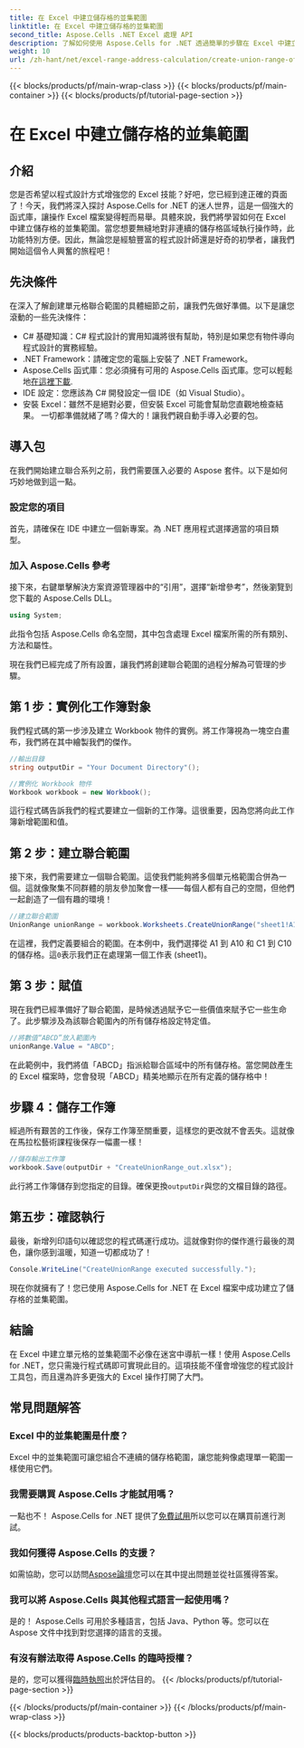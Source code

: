 ```yaml
---
title: 在 Excel 中建立儲存格的並集範圍
linktitle: 在 Excel 中建立儲存格的並集範圍
second_title: Aspose.Cells .NET Excel 處理 API
description: 了解如何使用 Aspose.Cells for .NET 透過簡單的步驟在 Excel 中建立儲存格的並集範圍。以程式設計方式增強您的 Excel 技能。
weight: 10
url: /zh-hant/net/excel-range-address-calculation/create-union-range-of-cells-in-excel/
---
```


{{< blocks/products/pf/main-wrap-class >}}
{{< blocks/products/pf/main-container >}}
{{< blocks/products/pf/tutorial-page-section >}}

# 在 Excel 中建立儲存格的並集範圍

## 介紹
您是否希望以程式設計方式增強您的 Excel 技能？好吧，您已經到達正確的頁面了！今天，我們將深入探討 Aspose.Cells for .NET 的迷人世界，這是一個強大的函式庫，讓操作 Excel 檔案變得輕而易舉。具體來說，我們將學習如何在 Excel 中建立儲存格的並集範圍。當您想要無縫地對非連續的儲存格區域執行操作時，此功能特別方便。因此，無論您是經驗豐富的程式設計師還是好奇的初學者，讓我們開始這個令人興奮的旅程吧！
## 先決條件
在深入了解創建單元格聯合範圍的具體細節之前，讓我們先做好準備。以下是讓您滾動的一些先決條件：
- C# 基礎知識：C# 程式設計的實用知識將很有幫助，特別是如果您有物件導向程式設計的實務經驗。
- .NET Framework：請確定您的電腦上安裝了 .NET Framework。
-  Aspose.Cells 函式庫：您必須擁有可用的 Aspose.Cells 函式庫。您可以輕鬆地[在這裡下載](https://releases.aspose.com/cells/net/).
- IDE 設定：您應該為 C# 開發設定一個 IDE（如 Visual Studio）。
- 安裝 Excel：雖然不是絕對必要，但安裝 Excel 可能會幫助您直觀地檢查結果。
一切都準備就緒了嗎？偉大的！讓我們親自動手導入必要的包。
## 導入包
在我們開始建立聯合系列之前，我們需要匯入必要的 Aspose 套件。以下是如何巧妙地做到這一點。
### 設定您的項目
首先，請確保在 IDE 中建立一個新專案。為 .NET 應用程式選擇適當的項目類型。
### 加入 Aspose.Cells 參考
接下來，右鍵單擊解決方案資源管理器中的“引用”，選擇“新增參考”，然後瀏覽到您下載的 Aspose.Cells DLL。 
```csharp
using System;
```
此指令包括 Aspose.Cells 命名空間，其中包含處理 Excel 檔案所需的所有類別、方法和屬性。

現在我們已經完成了所有設置，讓我們將創建聯合範圍的過程分解為可管理的步驟。
## 第 1 步：實例化工作簿對象
我們程式碼的第一步涉及建立 Workbook 物件的實例。將工作簿視為一塊空白畫布，我們將在其中繪製我們的傑作。
```csharp
//輸出目錄
string outputDir = "Your Document Directory"();

//實例化 Workbook 物件
Workbook workbook = new Workbook();
```
這行程式碼告訴我們的程式要建立一個新的工作簿。這很重要，因為您將向此工作簿新增範圍和值。
## 第 2 步：建立聯合範圍
接下來，我們需要建立一個聯合範圍。這使我們能夠將多個單元格範圍合併為一個。這就像聚集不同群體的朋友參加聚會一樣——每個人都有自己的空間，但他們一起創造了一個有趣的環境！
```csharp
//建立聯合範圍
UnionRange unionRange = workbook.Worksheets.CreateUnionRange("sheet1!A1:A10,sheet1!C1:C10", 0);
```
在這裡，我們定義要組合的範圍。在本例中，我們選擇從 A1 到 A10 和 C1 到 C10 的儲存格。這`0`表示我們正在處理第一個工作表 (sheet1)。
## 第 3 步：賦值
現在我們已經準備好了聯合範圍，是時候透過賦予它一些價值來賦予它一些生命了。此步驟涉及為該聯合範圍內的所有儲存格設定特定值。
```csharp
//將數值“ABCD”放入範圍內
unionRange.Value = "ABCD";
```
在此範例中，我們將值「ABCD」指派給聯合區域中的所有儲存格。當您開啟產生的 Excel 檔案時，您會發現「ABCD」精美地顯示在所有定義的儲存格中！
## 步驟 4：儲存工作簿
經過所有艱苦的工作後，保存工作簿至關重要，這樣您的更改就不會丟失。這就像在馬拉松藝術課程後保存一幅畫一樣！
```csharp
//儲存輸出工作簿
workbook.Save(outputDir + "CreateUnionRange_out.xlsx");
```
此行將工作簿儲存到您指定的目錄。確保更換`outputDir`與您的文檔目錄的路徑。 
## 第五步：確認執行
最後，新增列印語句以確認您的程式碼運行成功。這就像對你的傑作進行最後的潤色，讓你感到溫暖，知道一切都成功了！
```csharp
Console.WriteLine("CreateUnionRange executed successfully.");
```
現在你就擁有了！您已使用 Aspose.Cells for .NET 在 Excel 檔案中成功建立了儲存格的並集範圍。
## 結論
在 Excel 中建立單元格的並集範圍不必像在迷宮中導航一樣！使用 Aspose.Cells for .NET，您只需幾行程式碼即可實現此目的。這項技能不僅會增強您的程式設計工具包，而且還為許多更強大的 Excel 操作打開了大門。 

## 常見問題解答
### Excel 中的並集範圍是什麼？
Excel 中的並集範圍可讓您組合不連續的儲存格範圍，讓您能夠像處理單一範圍一樣使用它們。
### 我需要購買 Aspose.Cells 才能試用嗎？
一點也不！ Aspose.Cells for .NET 提供了[免費試用](https://releases.aspose.com/)所以您可以在購買前進行測試。
### 我如何獲得 Aspose.Cells 的支援？
如需協助，您可以訪問[Aspose論壇](https://forum.aspose.com/c/cells/9)您可以在其中提出問題並從社區獲得答案。
### 我可以將 Aspose.Cells 與其他程式語言一起使用嗎？
是的！ Aspose.Cells 可用於多種語言，包括 Java、Python 等。您可以在 Aspose 文件中找到對您選擇的語言的支援。
### 有沒有辦法取得 Aspose.Cells 的臨時授權？
是的，您可以獲得[臨時執照](https://purchase.aspose.com/temporary-license/)出於評估目的。
{{< /blocks/products/pf/tutorial-page-section >}}

{{< /blocks/products/pf/main-container >}}
{{< /blocks/products/pf/main-wrap-class >}}

{{< blocks/products/products-backtop-button >}}
